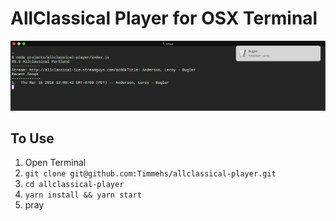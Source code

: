 # AllClassical Player for OSX Terminal

![alt text](https://github.com/Timmehs/allclassical-player/raw/master/Pasted%20image%20at%202018_03_15%2012_01%20PM.png "screenshot")

## To Use
1. Open Terminal
2. `git clone git@github.com:Timmehs/allclassical-player.git`
3. `cd allclassical-player`
4. `yarn install && yarn start`
5. pray

